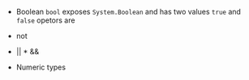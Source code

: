 * Boolean 
 `bool` exposes `System.Boolean` and has two values `true` and `false`
opetors are 
 * not
* || * &&

* Numeric types
